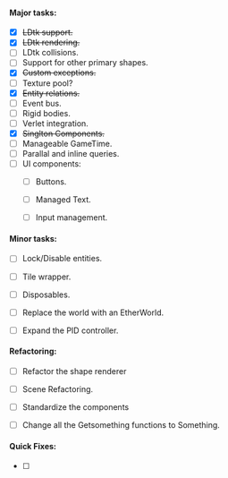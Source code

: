 #### Major tasks: 
- [X] <strike>LDtk support.</strike>
- [X] <strike>LDtk rendering.</strike>
- [ ] LDtk collisions.
- [ ] Support for other primary shapes.
- [X] <strike>Custom exceptions.</strike>
- [ ] Texture pool?
- [X] <strike>Entity relations.</strike>
- [ ] Event bus. 
- [ ] Rigid bodies.
- [ ] Verlet integration. 
- [X] <strike>Singlton Components.</strike>
- [ ] Manageable GameTime.
- [ ] Parallal and inline queries.
- [ ] UI components:
	- [ ] Buttons. 
	- [ ] Managed Text.
	- [ ] Input management.


#### Minor tasks:
- [ ] Lock/Disable entities.
- [ ] Tile wrapper.
- [ ] Disposables.
- [ ] Replace the world with an EtherWorld.
- [ ] Expand the PID controller.



#### Refactoring: 
- [ ] Refactor the shape renderer
- [ ] Scene Refactoring.
- [ ] Standardize the components
- [ ] Change all the Getsomething functions to Something.


#### Quick Fixes:
- [ ] 